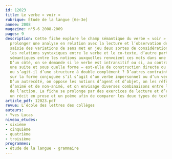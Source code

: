 ```yaml
---
id: 12023
title: Le verbe « voir » 
rubrique: Étude de la langue [6e-3e]
annee: 2008
magazine: n°5-6 2008-2009
pages: 9
description: Cette fiche explore le champ sémantique du verbe « voir ». Elle peut
  prolonger une analyse en relation avec la lecture et l’observation des textes. La
  saisie des variations de sens met en jeu deux sortes de considérations – d’une part
  les relations syntaxiques entre le verbe et le co-texte, d’autre part les rapports
  sémantiques entre les notions auxquelles renvoient ces mots dans une situation donnée.
  D’un côté, on se demande si le verbe est intransitif ou si, au contraire, il appelle
  une suite et sous quelle forme – est-elle de construction directe ou indirecte,
  ou s’agit-il d’une structure à double complément ? D’autres contraintes s’exercent
  sur la forme conjuguée s’il s’agit d’un verbe impersonnel ou d’un verbe passif...
  D’un autrecôté, on oppose les notions d’agent et d’objet, on les réfère aux catégories
  d’animé et de non-animé, et on envisage diverses combinaisons entre l’agent et l’objet
  de l’action. La fiche se prolonge par des exercices de lecture et d’écriture sur
  un récit en prose et un poème afin de comparer les deux types de textes. 
article_pdf: 12023.pdf
revue: L’école des lettres des collèges
auteurs:
- Yves Lucas
niveau_etudes:
- sixième
- cinquième
- quatrième
- troisième
programmes:
- étude de la langue - grammaire
---
```

